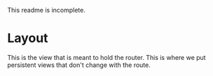 This readme is incomplete.

Layout
=========

This is the view that is meant to hold the router.  This is where we put persistent views that don't change with the route.
